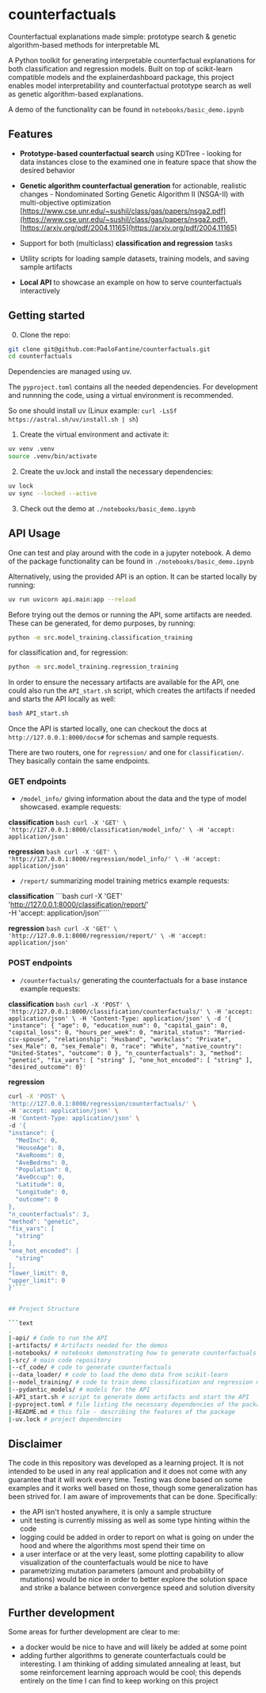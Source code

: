 # counterfactuals
Counterfactual explanations made simple: prototype search & genetic algorithm-based methods for interpretable ML

A Python toolkit for generating interpretable counterfactual explanations for both classification and regression models.
Built on top of scikit-learn compatible models and the explainerdashboard package, this project enables model interpretability and counterfactual prototype search as well as genetic algorithm-based explanations.

A demo of the functionality can be found in `notebooks/basic_demo.ipynb`

## Features

- **Prototype-based counterfactual search** using KDTree - looking for data instances close to the examined one in feature space that show the desired behavior

- **Genetic algorithm counterfactual generation** for actionable, realistic changes - Nondominated Sorting Genetic Algorithm II (NSGA-II) with multi-objective optimization [https://www.cse.unr.edu/~sushil/class/gas/papers/nsga2.pdf](https://www.cse.unr.edu/~sushil/class/gas/papers/nsga2.pdf), [https://arxiv.org/pdf/2004.11165](https://arxiv.org/pdf/2004.11165)

- Support for both (multiclass) **classification and regression** tasks

- Utility scripts for loading sample datasets, training models, and saving sample artifacts

- **Local API** to showcase an example on how to serve counterfactuals interactively

## Getting started

0. Clone the repo:
```sh
git clone git@github.com:PaoloFantine/counterfactuals.git
cd counterfactuals
```
Dependencies are managed using uv.

The `pyproject.toml` contains all the needed dependencies. For development and runnning the code, using a virtual environment is recommended.

So one should install uv (Linux example: `curl -LsSf https://astral.sh/uv/install.sh | sh`)

1. Create the virtual environment and activate it:
```sh
uv venv .venv
source .venv/bin/activate
```

2. Create the uv.lock and install the necessary dependencies:
```sh
uv lock
uv sync --locked --active
```

3. Check out the demo at `./notebooks/basic_demo.ipynb`

## API Usage

One can test and play around with the code in a jupyter notebook. A demo of the package functionality can be found in `./notebooks/basic_demo.ipynb` 

Alternatively, using the provided API is an option. It can be started locally by running:

```sh
uv run uvicorn api.main:app --reload
```

Before trying out the demos or running the API, some artifacts are needed. These can be generated, for demo purposes, by running:

```sh
python -m src.model_training.classification_training
```

for classification and, for regression:

```sh
python -m src.model_training.regression_training
```

In order to ensure the necessary artifacts are available for the API, one could also run the `API_start.sh` script, which creates the artifacts if needed and starts the API locally as well:

```sh
bash API_start.sh
```

Once the API is started locally, one can checkout the docs at `http://127.0.0.1:8000/docs#` for schemas and sample requests.

There are two routers, one for `regression/` and one for `classification/`. They basically contain the same endpoints.

### GET endpoints
- `/model_info/` giving information about the data and the type of model showcased.
  example requests:


**classification**
    ```bash
    curl -X 'GET' \
    'http://127.0.0.1:8000/classification/model_info/' \
    -H 'accept: application/json'```

**regression**
    ```bash
    curl -X 'GET' \
    'http://127.0.0.1:8000/regression/model_info/' \
    -H 'accept: application/json'```

- `/report/` summarizing model training metrics
  example requests:


**classification**
    ```bash
    curl -X 'GET' \
    'http://127.0.0.1:8000/classification/report/' \
    -H 'accept: application/json'````

**regression**
    ```bash
    curl -X 'GET' \
    'http://127.0.0.1:8000/regression/report/' \
    -H 'accept: application/json'```

### POST endpoints

- `/counterfactuals/` generating the counterfactuals for a base instance
  example requests:


**classification**
    ```bash
    curl -X 'POST' \
  'http://127.0.0.1:8000/classification/counterfactuals/' \
  -H 'accept: application/json' \
  -H 'Content-Type: application/json' \
  -d '{
  "instance": {
    "age": 0,
    "education_num": 0,
    "capital_gain": 0,
    "capital_loss": 0,
    "hours_per_week": 0,
    "marital_status": "Married-civ-spouse",
    "relationship": "Husband",
    "workclass": "Private",
    "sex_Male": 0,
    "sex_Female": 0,
    "race": "White",
    "native_country": "United-States",
    "outcome": 0
  },
  "n_counterfactuals": 3,
  "method": "genetic",
  "fix_vars": [
    "string"
  ],
  "one_hot_encoded": [
    "string"
  ],
  "desired_outcome": 0}'```

**regression**
  ```bash
  curl -X 'POST' \
  'http://127.0.0.1:8000/regression/counterfactuals/' \
  -H 'accept: application/json' \
  -H 'Content-Type: application/json' \
  -d '{
  "instance": {
    "MedInc": 0,
    "HouseAge": 0,
    "AveRooms": 0,
    "AveBedrms": 0,
    "Population": 0,
    "AveOccup": 0,
    "Latitude": 0,
    "Longitude": 0,
    "outcome": 0
  },
  "n_counterfactuals": 3,
  "method": "genetic",
  "fix_vars": [
    "string"
  ],
  "one_hot_encoded": [
    "string"
  ],
  "lower_limit": 0,
  "upper_limit": 0
}'```


## Project Structure

```text
.
|-api/ # Code to run the API
|-artifacts/ # Artifacts needed for the demos
|-notebooks/ # notebooks demonstrating how to generate counterfactuals
|-src/ # main code repository
|--cf_code/ # code to generate counterfactuals
|--data_loader/ # code to load the demo data from scikit-learn
|--model_training/ # code to train demo classification and regression models
|--pydantic_models/ # models for the API
|-API_start.sh # script to generate demo artifacts and start the API
|-pyproject.toml # file listing the necessary dependencies of the package
|-README.md # this file - describing the features of the package
|-uv.lock # project dependencies
```

## Disclaimer

The code in this repository was developed as a learning project. It is not intended to be used in any real application and it does not come with any guarantee that it will work every time.
Testing was done based on some examples and it works well based on those, though some generalization has been strived for.
I am aware of improvements that can be done. Specifically:
- the API isn't hosted anywhere, it is only a sample structure 
- unit testing is currently missing as well as some type hinting within the code
- logging could be added in order to report on what is going on under the hood and where the algorithms most spend their time on
- a user interface or at the very least, some plotting capability to allow visualization of the counterfactuals would be nice to have
- parametrizing mutation parameters (amount and probability of mutations) would be nice in order to better explore the solution space and strike a balance between convergence speed and solution diversity

## Further development

Some areas for further development are clear to me:
- a docker would be nice to have and will likely be added at some point
- adding further algorithms to generate counterfactuals could be interesting. I am thinking of adding simulated annealing at least, but some reinforcement learning approach would be cool; this depends entirely on the time I can find to keep working on this project
